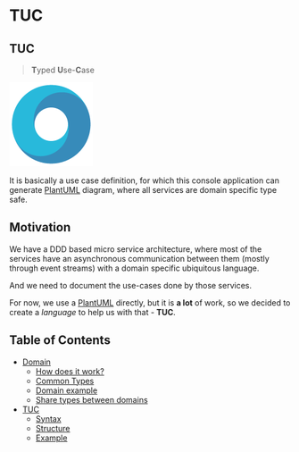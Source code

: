 TUC
===

## TUC
> **T**yped **U**se-**C**ase

![tuc-logo](https://github.com/TypedUseCase/TypedUseCase.github.io/raw/master/assets/tuc-logo.png)

It is basically a use case definition, for which this console application can generate [PlantUML](https://plantuml.com/) diagram, where all services are domain specific type safe.

## Motivation
We have a DDD based micro service architecture, where most of the services have an asynchronous communication between them (mostly through event streams) with a domain specific ubiquitous language.

And we need to document the use-cases done by those services.

For now, we use a [PlantUML](https://plantuml.com/) directly, but it is **a lot** of work, so we decided to create a *language* to help us with that - **TUC**.

## Table of Contents
- [Domain](/domain/)
    - [How does it work?](/domain/#how-does-it-work)
    - [Common Types](/domain/#common-types)
    - [Domain example](/domain/#domain-example)
    - [Share types between domains](/domain/#share-types-between-domains)
- [TUC](/tuc/)
    - [Syntax](/tuc/#syntax)
    - [Structure](/tuc/#structure)
    - [Example](/tuc/example.html)

